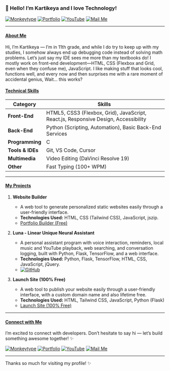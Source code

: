 ### 👋 Hello! I’m Kartikeya and I love Technology!

[![Monkeytype](https://img.shields.io/badge/-Monkeytype-%23FFBF00?style=for-the-badge&logo=monkeytype&logoColor=black)](https://monkeytype.com/profile/Karitkeya)
[![Portfolio](https://img.shields.io/badge/-Portfolio-%23000000?style=for-the-badge&logo=globe&logoColor=white)](http://kartikeyalab.github.io/kartikeya)
[![YouTube](https://img.shields.io/badge/-YouTube-%23FF0000?style=for-the-badge&logo=youtube&logoColor=white)](https://www.youtube.com/@clever-ways)
[![Mail Me](https://img.shields.io/badge/-Mail%20Me-%230078D4?style=for-the-badge&logo=gmail&logoColor=white)](mailto:kartikeya30062009@gmail.com)

---

#### <ins>About Me</ins>

Hi, I’m Kartikeya — I’m in 11th grade, and while I do try to keep up with my studies, I somehow always end up debugging code instead of solving math problems. Let’s just say my IDE sees me more than my textbooks do! I mostly work on front-end development—HTML, CSS (Flexbox and Grid, even when they confuse me), JavaScript. I like making stuff that looks cool, functions well, and every now and then surprises me with a rare moment of accidental genius, Wait… this works?

#### <ins>Technical Skills</ins>

| Category         | Skills                                                                                     |
| ---------------- | ------------------------------------------------------------------------------------------ |
| **Front-End**    | HTML5, CSS3 (Flexbox, Grid), JavaScript, React.js, Responsive Design, Accessibility        |
| **Back-End**     | Python (Scripting, Automation), Basic Back-End Services                                    |
| **Programming**  | C                                                                                          |
| **Tools & IDEs** | Git, VS Code, Cursor                                                 |
| **Multimedia**   | Video Editing (DaVinci Resolve 19)                                                         |
| **Other**        | Fast Typing (100+ WPM)                                                                     |

---

#### <ins>My Projects</ins>

1.  **Website Builder**

    - A web tool to generate personalized static websites easily through a user-friendly interface.
    - **Technologies Used:** HTML, CSS (Tailwind CSS), JavaScript, jszip.
    - [Portfolio Builder (Free)](https://kartikeyalab.github.io/PortfolioBuilder/)

2.  **Luna - Linear Unique Neural Assistant**
    - A personal assistant program with voice interaction, reminders, local music and YouTube playback, web searching, and conversation logging, built with Python, Flask, TensorFlow, and a web interface.
    - **Technologies Used:** Python, Flask, TensorFlow, HTML, CSS, JavaScript, jQuery.
    - [![GitHub](https://img.shields.io/badge/-GitHub-%23242929?style=for-the-badge&logo=github&logoColor=white)](https://github.com/KartikeyaLab/Luna)

3.  **Launch Site (100% Free)**

    - A web tool to publish your website easily through a user-friendly interface, with a custom domain name and also lifetime free.
    - **Technologies Used:** HTML, Tailwind CSS, JavaScript, Python (Flask)
    - [Launch Site (100% Free)](https://kartikeya.onrender.com/)
---

#### <ins>Connect with Me</ins>

I’m excited to connect with developers. Don’t hesitate to say hi — let’s build something awesome together! ✨

[![Monkeytype](https://img.shields.io/badge/-Monkeytype-%23FFBF00?style=for-the-badge&logo=monkeytype&logoColor=black)](https://monkeytype.com/profile/Karitkeya)
[![Portfolio](https://img.shields.io/badge/-Portfolio-%23000000?style=for-the-badge&logo=globe&logoColor=white)](http://kartikeyalab.github.io/kartikeya)
[![YouTube](https://img.shields.io/badge/-YouTube-%23FF0000?style=for-the-badge&logo=youtube&logoColor=white)](https://www.youtube.com/@clever-ways)
[![Mail Me](https://img.shields.io/badge/-Mail%20Me-%230078D4?style=for-the-badge&logo=gmail&logoColor=white)](mailto:kartikeya30062009@gmail.com)

---

Thanks so much for visiting my profile! ✨
